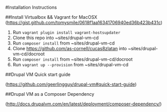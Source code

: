#Installation Instructions

##Install Virtualbox && Vagrant for MacOSX
(https://gist.github.com/tomysmile/0618f1aa16341706940ed36b423b431c)
1. Run `vagrant plugin install vagrant-hostsupdater`
1. Clone this repo into ~sites/drupal-vm-cd
1. Run `composer install` from ~sites/drupal-vm-cd
1. Clone https://github.com/as-cornell/cucas8zlatan into ~sites/drupal-vm-cd/docroot
1. Run `composer install` from ~sites/drupal-vm-cd/docroot
1. Run `vagrant up --provision` from ~sites/drupal-vm-cd


##Drupal VM Quick start guide

(https://github.com/geerlingguy/drupal-vm#quick-start-guide)

##Drupal VM as a Composer Dependency

(http://docs.drupalvm.com/en/latest/deployment/composer-dependency/)
